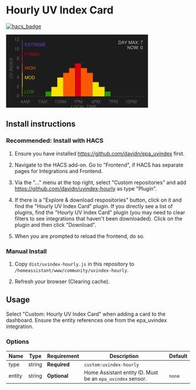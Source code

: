 # Hourly UV Index Card

[![hacs_badge](https://img.shields.io/badge/HACS-Custom-41BDF5.svg?style=for-the-badge)](https://github.com/hacs/integration)

![Screenshot of Hourly UV Index Card](screenshot.png)

## Install instructions

### Recommended: Install with HACS

1. Ensure you have installed https://github.com/davidn/epa_uvindex first.

2. Navigate to the HACS add-on. Go to "Frontend", if HACS has separate pages for Integrations and Frontend.

2. Via the "..." menu at the top right, select "Custom repositories" and add https://github.com/davidn/uvindex-hourly as type "Plugin".

3. If there is a "Explore & download respositories" button, click on it and find the "Hourly UV Index Card" plugin. If you directly see a list of plugins, find the "Hourly UV Index Card" plugin (you may need to clear filters to see integrations that haven't been downloaded). Click on the plugin and then click "Download".

4. When you are prompted to reload the frontend, do so.

### Manual Install

1. Copy `dist/uvindex-hourly.js` in this repository to `/homeassistant/www/community/uvindex-hourly`.

2. Refresh your browser (Clearing cache).


## Usage

Select "Custom: Hourly UV Index Card" when adding a card to the dashboard. Ensure the entity references one from the epa_uvindex integration.

### Options

| Name              | Type    | Requirement  | Description                                 | Default             |
| ----------------- | ------- | ------------ | ------------------------------------------- | ------------------- |
| type              | string  | **Required** | `custom:uvindex-hourly`                   |
| entity            | string  | **Optional** | Home Assistant entity ID. Must be an `epa_uvindex` sensor.                   | `none`              |
